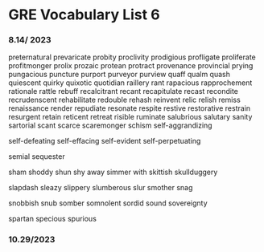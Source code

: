 # GRE Vocabulary List 6

### 8.14/ 2023
preternatural
prevaricate
probity
proclivity
prodigious
profligate
proliferate
profitmonger
prolix
prozaic
protean
protract
provenance
provincial
prying
pungacious
puncture
purport
purveyor
purview
quaff
qualm
quash
quiescent
quirky
quixotic
quotidian
raillery
rant
rapacious
rapprochement
rationale
rattle
rebuff
recalcitrant
recant
recapitulate
recast
recondite
recrudenscent
rehabilitate
redouble
rehash
reinvent
relic
relish
remiss
renaissance
render
repudiate
resonate
respite
restive
restorative
restrain
resurgent
retain
reticent
retreat
risible
ruminate
salubrious
salutary
sanity
sartorial
scant
scarce
scaremonger
schism
self-aggrandizing

self-defeating
self-effacing
self-evident
self-perpetuating

semial
sequester

sham
shoddy
shun
shy away
simmer with
skittish
skullduggery

slapdash
sleazy
slippery
slumberous
slur
smother
snag

snobbish
snub
somber
somnolent
sordid
sound
sovereignty

spartan
specious
spurious


### 10.29/2023
